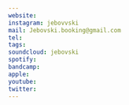```yaml
---
website: 
instagram: jebovvski
mail: Jebovski.booking@gmail.com
tel: 
tags: 
soundcloud: jebovski
spotify: 
bandcamp: 
apple: 
youtube: 
twitter:
---
```


